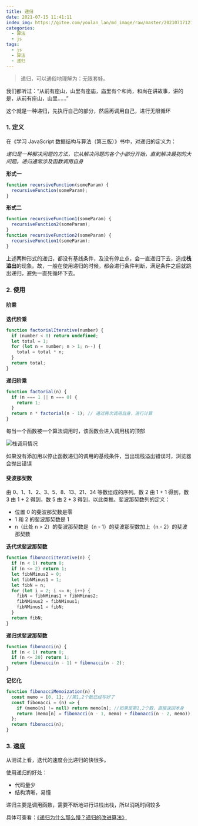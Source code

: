 ```yaml
---
title: 递归
date: 2021-07-15 11:41:11
index_img: https://gitee.com/youlan_lan/md_image/raw/master/20210717121431.jpg
categories:
  - 算法
  - js
tags:
  - js
  - 算法
  - 递归
---
```


> 递归，可以通俗地理解为：无限套娃。

我们都听过：“从前有座山，山里有座庙，庙里有个和尚，和尚在讲故事，讲的是，从前有座山，山里……”

这个就是一种递归，先执行自己的部分，然后再调用自己，进行无限循环

### 1. 定义

在《学习 JavaScript 数据结构与算法（第三版）》书中，对递归的定义为：

_递归是一种解决问题的方法，它从解决问题的各个小部分开始，直到解决最初的大问题。递归通常涉及函数调用自身_

**形式一**

```js
function recursiveFunction(someParam) {
  recursiveFunction(someParam);
}
```

**形式二**

```js
function recursiveFunction1(someParam) {
  recursiveFunction2(someParam);
}
function recursiveFunction2(someParam) {
  recursiveFunction1(someParam);
}
```

上述两种形式的递归，都没有基线条件，及没有停止点，会一直递归下去，造成**栈溢出**的现象。故，一般在使用递归的时候，都会进行条件判断，满足条件之后就跳出递归，避免一直死循环下去。

### 2. 使用

#### 阶乘

**迭代阶乘**

```js
function factorialIterative(number) {
  if (number < 0) return undefined;
  let total = 1;
  for (let n = number; n > 1; n--) {
    total = total * n;
  }
  return total;
}
```

**递归阶乘**

```js
function factorial(n) {
  if (n === 1 || n === 0) {
    return 1;
  }
  return n * factorial(n - 1); // 通过再次调用自身，进行计算
}
```

每当一个函数被一个算法调用时，该函数会进入调用栈的顶部

![栈调用情况](https://gitee.com/youlan_lan/md_image/raw/master/20210715105325.png)

如果没有添加用以停止函数递归的调用的基线条件，当出现栈溢出错误时，浏览器会抛出错误

#### 斐波那契数

由 0、1、1、2、3、5、8、13、21、34 等数组成的序列。数 2 由 1 + 1 得到，数 3 由 1 + 2 得到，数 5 由 2 + 3 得到，以此类推。斐波那契数列的定义：

- 位置 0 的斐波那契数是零
- 1 和 2 的斐波那契数是 1
- n（此处 n > 2）的斐波那契数是（n - 1）的斐波那契数加上（n - 2）的斐波那契数

**迭代求斐波那契数**

```js
function fibonacciIterative(n) {
  if (n < 1) return 0;
  if (n <= 2) return 1;
  let fibNMinus2 = 0;
  let fibNMinus1 = 1;
  let fibN = n;
  for (let i = 2; i <= n; i++) {
    fibN = fibNMinus1 + fibNMinus2;
    fibNMinus2 = fibNMinus1;
    fibNMinus1 = fibN;
  }
  return fibN;
}
```

**递归求斐波那契数**

```js
function fibonacci(n) {
  if (n < 1) return 0;
  if (n <= 20) return 1;
  return fibonacci(n - 1) + fibonacci(n - 2);
}
```

**记忆化**

```js
function fibonacciMemoization(n) {
  const memo = [0, 1]; //第1,2个数已经写好了
  const fibonacci = (n) => {
    if (memo[n] != null) return memo[n]; //如果是第1,2个数，直接返回本身
    return (memo[n] = fibonacci(n - 1, memo) + fibonacci(n - 2, memo)); //存缓存
  };
  return fibonacci(n);
}
```

### 3. 速度

从测试上看，迭代的速度会比递归的快很多。

使用递归的好处：

- 代码量少
- 结构清晰，易懂

递归主要是调用函数，需要不断地进行进栈出栈，所以消耗时间较多

具体可查看：[《递归为什么那么慢？递归的改进算法》](https://www.jianshu.com/p/6bdc8e3637f2)
